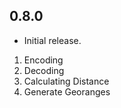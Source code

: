 ## 0.8.0

* Initial release.

1. Encoding
2. Decoding
3. Calculating Distance
4. Generate Georanges
